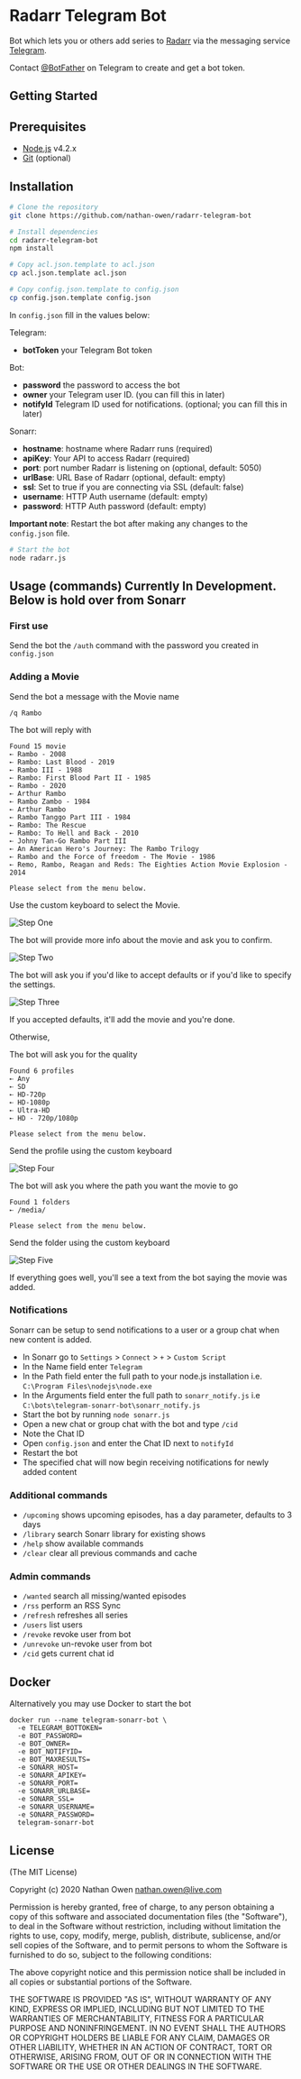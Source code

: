 

# Radarr Telegram Bot

Bot which lets you or others add series to [Radarr](https://radarr.video/) via the messaging service [Telegram](https://telegram.org/).

Contact [@BotFather](http://telegram.me/BotFather) on Telegram to create and get a bot token.

Getting Started
---------------

## Prerequisites
- [Node.js](http://nodejs.org) v4.2.x
- [Git](https://git-scm.com/downloads) (optional)

## Installation

```bash
# Clone the repository
git clone https://github.com/nathan-owen/radarr-telegram-bot
```

```bash
# Install dependencies
cd radarr-telegram-bot
npm install
```

```bash
# Copy acl.json.template to acl.json
cp acl.json.template acl.json
```

```bash
# Copy config.json.template to config.json
cp config.json.template config.json
```

In `config.json` fill in the values below:

Telegram:
- **botToken** your Telegram Bot token

Bot:
- **password** the password to access the bot
- **owner** your Telegram user ID. (you can fill this in later)
- **notifyId** Telegram ID used for notifications. (optional; you can fill this in later)

Sonarr:
- **hostname**: hostname where Radarr runs (required)
- **apiKey**: Your API to access Radarr (required)
- **port**: port number Radarr is listening on (optional, default: 5050)
- **urlBase**: URL Base of Radarr (optional, default: empty)
- **ssl**: Set to true if you are connecting via SSL (default: false)
- **username**: HTTP Auth username (default: empty)
- **password**: HTTP Auth password (default: empty)

**Important note**: Restart the bot after making any changes to the `config.json` file.

```bash
# Start the bot
node radarr.js
```

## Usage (commands) Currently In Development. Below is hold over from Sonarr

### First use
Send the bot the `/auth` command with the password you created in `config.json`

### Adding a Movie

Send the bot a message with the Movie name

`/q Rambo`

The bot will reply with

```
Found 15 movie 
➸ Rambo - 2008
➸ Rambo: Last Blood - 2019 
➸ Rambo III - 1988
➸ Rambo: First Blood Part II - 1985 
➸ Rambo - 2020 
➸ Arthur Rambo 
➸ Rambo Zambo - 1984 
➸ Arthur Rambo 
➸ Rambo Tanggo Part III - 1984 
➸ Rambo: The Rescue 
➸ Rambo: To Hell and Back - 2010 
➸ Johny Tan-Go Rambo Part III 
➸ An American Hero's Journey: The Rambo Trilogy 
➸ Rambo and the Force of freedom - The Movie - 1986 
➸ Remo, Rambo, Reagan and Reds: The Eighties Action Movie Explosion - 2014 

Please select from the menu below.
```

Use the custom keyboard to select the Movie.

![Step One](https://raw.githubusercontent.com/nathan-owen/Radarr-Telegram-Bot/master/examples/step_1.jpg)

The bot will provide more info about the movie and ask you to confirm.

![Step Two](https://raw.githubusercontent.com/nathan-owen/Radarr-Telegram-Bot/master/examples/step_2.jpg)

The bot will ask you if you'd like to accept defaults or if you'd like to specify the settings.

![Step Three](https://raw.githubusercontent.com/nathan-owen/Radarr-Telegram-Bot/master/examples/step_3.jpg)

If you accepted defaults, it'll add the movie and you're done.

Otherwise,

The bot will ask you for the quality

```
Found 6 profiles
➸ Any
➸ SD
➸ HD-720p
➸ HD-1080p
➸ Ultra-HD
➸ HD - 720p/1080p

Please select from the menu below.
```

Send the profile using the custom keyboard

![Step Four](https://raw.githubusercontent.com/nathan-owen/Radarr-Telegram-Bot/master/examples/step_4.jpg)

The bot will ask you where the path you want the movie to go

```
Found 1 folders
➸ /media/

Please select from the menu below.
```

Send the folder using the custom keyboard

![Step Five](https://raw.githubusercontent.com/nathan-owen/Radarr-Telegram-Bot/master/examples/step_5.jpg)


If everything goes well, you'll see a text from the bot saying the movie was added.

### Notifications
Sonarr can be setup to send notifications to a user or a group chat when new content is added.  

* In Sonarr go to `Settings` > `Connect` > `+` > `Custom Script`
* In the Name field enter `Telegram`
* In the Path field enter the full path to your node.js installation i.e. `C:\Program Files\nodejs\node.exe`
* In the Arguments field enter the full path to `sonarr_notify.js` i.e `C:\bots\telegram-sonarr-bot\sonarr_notify.js`
* Start the bot by running `node sonarr.js`
* Open a new chat or group chat with the bot and type `/cid` 
* Note the Chat ID
* Open `config.json` and enter the Chat ID next to `notifyId`
* Restart the bot
* The specified chat will now begin receiving notifications for newly added content


### Additional commands
* `/upcoming` shows upcoming episodes, has a day parameter, defaults to 3 days
* `/library` search Sonarr library for existing shows
* `/help` show available commands
* `/clear` clear all previous commands and cache

### Admin commands
* `/wanted` search all missing/wanted episodes
* `/rss` perform an RSS Sync
* `/refresh` refreshes all series
* `/users` list users
* `/revoke` revoke user from bot
* `/unrevoke` un-revoke user from bot
* `/cid` gets current chat id

## Docker
Alternatively you may use Docker to start the bot
```
docker run --name telegram-sonarr-bot \
  -e TELEGRAM_BOTTOKEN=
  -e BOT_PASSWORD=
  -e BOT_OWNER=
  -e BOT_NOTIFYID=
  -e BOT_MAXRESULTS=
  -e SONARR_HOST=
  -e SONARR_APIKEY=
  -e SONARR_PORT=
  -e SONARR_URLBASE=
  -e SONARR_SSL=
  -e SONARR_USERNAME=
  -e SONARR_PASSWORD=
  telegram-sonarr-bot
```
<!-- 
**Prebuilt** Docker image for this bot can be found [here](https://hub.docker.com/r/subzero79/docker-telegram-sonarr-bot) -->

## License
(The MIT License)

Copyright (c) 2020 Nathan Owen <nathan.owen@live.com>

Permission is hereby granted, free of charge, to any person obtaining
a copy of this software and associated documentation files (the
"Software"), to deal in the Software without restriction, including
without limitation the rights to use, copy, modify, merge, publish,
distribute, sublicense, and/or sell copies of the Software, and to
permit persons to whom the Software is furnished to do so, subject to
the following conditions:

The above copyright notice and this permission notice shall be
included in all copies or substantial portions of the Software.

THE SOFTWARE IS PROVIDED "AS IS", WITHOUT WARRANTY OF ANY KIND,
EXPRESS OR IMPLIED, INCLUDING BUT NOT LIMITED TO THE WARRANTIES OF
MERCHANTABILITY, FITNESS FOR A PARTICULAR PURPOSE AND
NONINFRINGEMENT. IN NO EVENT SHALL THE AUTHORS OR COPYRIGHT HOLDERS BE
LIABLE FOR ANY CLAIM, DAMAGES OR OTHER LIABILITY, WHETHER IN AN ACTION
OF CONTRACT, TORT OR OTHERWISE, ARISING FROM, OUT OF OR IN CONNECTION
WITH THE SOFTWARE OR THE USE OR OTHER DEALINGS IN THE SOFTWARE.
